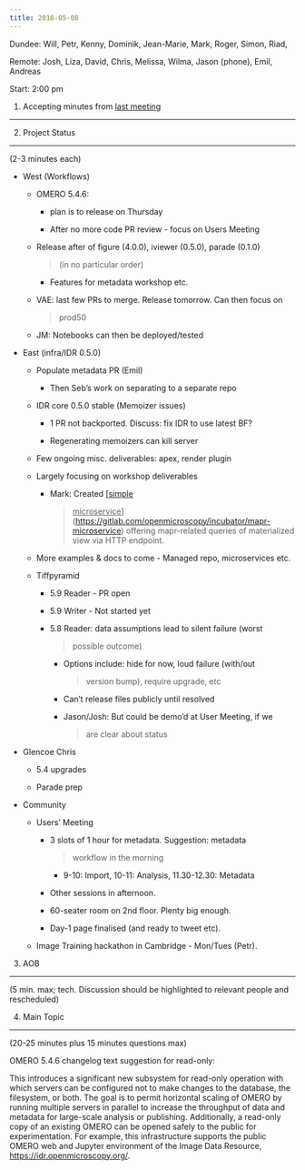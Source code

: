 ```yaml
---
title: 2018-05-08
---
```


Dundee: Will, Petr, Kenny, Dominik, Jean-Marie, Mark, Roger, Simon,
Riad,

Remote: Josh, Liza, David, Chris, Melissa, Wilma, Jason (phone), Emil,
Andreas

Start: 2:00 pm

1. Accepting minutes from [<u>last meeting</u>](https://drive.google.com/drive/u/0/folders/0B2ytmM7Jmj58N2gzcWZ6UVJONTA)
------------------------------------------------------------------------------------------------------------------------

2. Project Status
-----------------

(2-3 minutes each)

-   West (Workflows)

    -   OMERO 5.4.6:

        -   plan is to release on Thursday

        -   After no more code PR review - focus on Users Meeting

    -   Release after of figure (4.0.0), iviewer (0.5.0), parade (0.1.0)
        > (in no particular order)

        -   Features for metadata workshop etc.

    -   VAE: last few PRs to merge. Release tomorrow. Can then focus on
        > prod50

    -   JM: Notebooks can then be deployed/tested

-   East (infra/IDR 0.5.0)

    -   Populate metadata PR (Emil)

        -   Then Seb’s work on separating to a separate repo

    -   IDR core 0.5.0 stable (Memoizer issues)

        -   1 PR not backported. Discuss: fix IDR to use latest BF?

        -   Regenerating memoizers can kill server

    -   Few ongoing misc. deliverables: apex, render plugin

    -   Largely focusing on workshop deliverables

        -   Mark: Created [<u>simple
            > microservice</u>](https://gitlab.com/openmicroscopy/incubator/mapr-microservice)
            > offering mapr-related queries of materialized view via
            > HTTP endpoint.

    -   More examples & docs to come - Managed repo, microservices etc.

    -   Tiffpyramid

        -   5.9 Reader - PR open

        -   5.9 Writer - Not started yet

        -   5.8 Reader: data assumptions lead to silent failure (worst
            > possible outcome)

            -   Options include: hide for now, loud failure (with/out
                > version bump), require upgrade, etc

            -   Can’t release files publicly until resolved

            -   Jason/Josh: But could be demo’d at User Meeting, if we
                > are clear about status

-   Glencoe Chris

    -   5.4 upgrades

    -   Parade prep

-   Community

    -   Users’ Meeting

        -   3 slots of 1 hour for metadata. Suggestion: metadata
            > workflow in the morning

            -   9-10: Import, 10-11: Analysis, 11.30-12.30: Metadata

        -   Other sessions in afternoon.

        -   60-seater room on 2nd floor. Plenty big enough.

        -   Day-1 page finalised (and ready to tweet etc).

    -   Image Training hackathon in Cambridge - Mon/Tues (Petr).

3. AOB
------

(5 min. max; tech. Discussion should be highlighted to relevant people
and rescheduled)

4. Main Topic
-------------

(20-25 minutes plus 15 minutes questions max)

OMERO 5.4.6 changelog text suggestion for read-only:

This introduces a significant new subsystem for read-only operation with
which servers can be configured not to make changes to the database, the
filesystem, or both. The goal is to permit horizontal scaling of OMERO
by running multiple servers in parallel to increase the throughput of
data and metadata for large-scale analysis or publishing. Additionally,
a read-only copy of an existing OMERO can be opened safely to the public
for experimentation. For example, this infrastructure supports the
public OMERO web and Jupyter environment of the Image Data Resource,
https://idr.openmicroscopy.org/.
